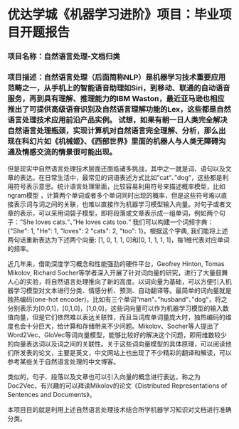 # 优达学城《机器学习进阶》项目：毕业项目开题报告
### 项目名称：自然语言处理-文档归类
### 项目描述：自然语言处理（后面简称NLP）是机器学习技术重要应用范畴之一，从手机上的智能语音助理如Siri，到移动、联通的自动语音服务，再到具有理解、推理能力的IBM Waston，最近亚马逊也相应推出了可提供高级语音识别及自然语言理解功能的Lex，这些都是自然语言处理技术应用前沿产品实例。 试想，如果有朝一日人类完全解决自然语言处理瓶颈，实现计算机对自然语言完全理解、分析，那么出现在科幻片如《机械姬》、《西部世界》里面的机器人与人类无障碍沟通及情感交流的情景很可能出现。

​但是现实中自然语言处理技术层面还面临诸多挑战，其中之一就是词、语句以及文章的表达。在日常生活中，最常见的词语表述方式比如”cat“、”dog“，这些都是利用符号表示意思。统计语言处理里面，比较容易利用符号来描述概率模型，比如ngram模型 ，计算两个单词或者多个单词同时出现的概率，但是这些符号难以直接表示词与词之间的关联，也难以直接作为机器学习模型输入向量。对句子或者文章的表示，可以采用词袋子模型，即将段落或文章表示成一组单词，例如两个句子：”She loves cats.“、”He loves cats too.“ 我们可以构建一个词频字典：{"She": 1, "He": 1, "loves": 2 "cats": 2, "too": 1}。根据这个字典, 我们能将上述两句话重新表达为下述两个向量: [1, 0, 1, 1, 0]和[0, 1, 1, 1, 1]，每1维代表对应单词的频率。

​近几年来，借助深度学习概念和性能强劲的硬件平台，Geofrey Hinton, Tomas Mikolov, Richard Socher等学者深入开展了针对词向量的研究，进行了大量鼓舞人心的实验，将自然语言处理推向了新的高度。以词向量为基础，可以方便引入机器学习模型对文本进行分类、情感分析、预测、自动翻译等。最简单的词向量就是独热编码(one-hot encoder)，比如有三个单词“man"、”husband“、”dog“，将之分别表示为[0,0,1]，[0,1,0]，[1,0,0]，这些词向量可以作为机器学习模型的输入数值向量，但是它们依然难以表达关联性，而且当词库单词量庞大时，独热编码的维度也会十分巨大，给计算和存储带来不少问题。Mikolov、Socher等人提出了Word2Vec、GloVec等词向量模型，能够比较好的解决这个问题，即用维数较少的向量表达词以及词之间的关联性。关于这些词向量模型的具体原理，可以阅读他们所发表的论文，主要是英文，中文网站上也出现了不少精彩的翻译和解读，可以参考某些关于自然语言处理的中文博客。

​类似的，句子、段落以及文章也可以引入向量的概念进行表达，称之为Doc2Vec，有兴趣的可以拜读Mikolov的论文《Distributed Representations of Sentences and Documents》。

​本项目目的就是利用上述自然语言处理技术结合所学机器学习知识对文档进行准确分类。
